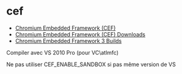 # cef
- [Chromium Embedded Framework (CEF)](https://bitbucket.org/chromiumembedded/cef/)
- [Chromium Embedded Framework (CEF) Downloads](http://www.magpcss.net/cef_downloads/)
- [Chromium Embedded Framework 3 Builds](https://cefbuilds.com/)

Compiler avec VS 2010 Pro (pour VC\atlmfc)

Ne pas utiliser CEF_ENABLE_SANDBOX si pas même version de VS
